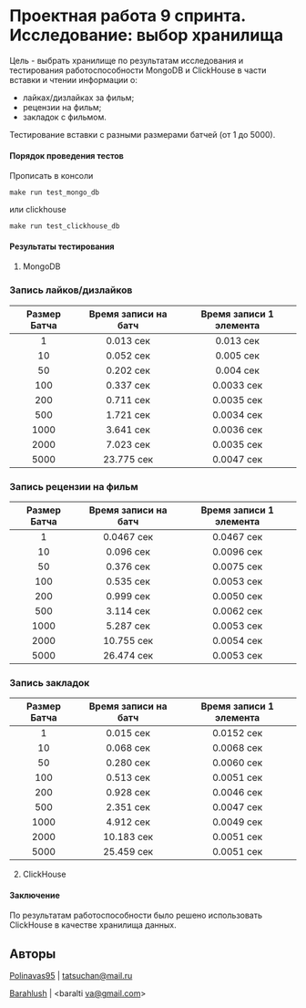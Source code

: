 # Проектная работа 9 спринта. Исследование: выбор хранилища

Цель - выбрать хранилище по результатам исследования 
и тестирования работоспособности MongoDB и ClickHouse
в части вставки и чтении информации о:
* лайках/дизлайках за фильм;
* рецензии на фильм;
* закладок с фильмом.

Тестирование вставки с разными размерами батчей (от 1 до 5000).

#### Порядок проведения тестов
Прописать в консоли

```shell
make run test_mongo_db
```
или clickhouse
```shell
make run test_clickhouse_db
```


#### Результаты тестирования
1. MongoDB
### Запись лайков/дизлайков
| Размер Батча | Время записи на батч | Время записи 1 элемента |
|:------------:|:--------------------:|:-----------------------:|
|      1       |      0.013 сек       |        0.013 сек        |
|      10      |      0.052 сек       |        0.005 сек        |
|      50      |      0.202 сек       |        0.004 сек        |
|     100      |      0.337 сек       |       0.0033 сек        |
|     200      |      0.711 сек       |       0.0035 сек        |
|     500      |      1.721 сек       |       0.0034 сек        |
|     1000     |      3.641 сек       |       0.0036 сек        |
|     2000     |      7.023 сек       |       0.0035 сек        |
|     5000     |      23.775 сек      |       0.0047 сек        |

### Запись рецензии на фильм
| Размер Батча | Время записи на батч | Время записи 1 элемента |
|:------------:|:--------------------:|:-----------------------:|
|      1       |      0.0467 сек      |       0.0467 сек        |
|      10      |      0.096 сек       |       0.0096 сек        |
|      50      |      0.376 сек       |       0.0075 сек        |
|     100      |      0.535 сек       |       0.0053 сек        |
|     200      |      0.999 сек       |       0.0050 сек        |
|     500      |      3.114 сек       |       0.0062 сек        |
|     1000     |      5.287 сек       |       0.0053 сек        |
|     2000     |      10.755 сек      |       0.0054 сек        |
|     5000     |      26.474 сек      |       0.0053 сек        |

### Запись закладок
| Размер Батча | Время записи на батч | Время записи 1 элемента |
|:------------:|:--------------------:|:-----------------------:|
|      1       |      0.015 сек       |       0.0152 сек        |
|      10      |      0.068 сек       |       0.0068 сек        |
|      50      |      0.280 сек       |       0.0060 сек        |
|     100      |      0.513 сек       |       0.0051 сек        |
|     200      |      0.928 сек       |       0.0046 сек        |
|     500      |      2.351 сек       |       0.0047 сек        |
|     1000     |      4.912 сек       |       0.0049 сек        |
|     2000     |      10.183 сек      |       0.0051 сек        |
|     5000     |      25.459 сек      |       0.0051 сек        |



2. ClickHouse

#### Заключение
По результатам работоспособности было решено использовать ClickHouse в качестве хранилища данных.


## Авторы
[Polinavas95](https://github.com/Polinavas95) | <tatsuchan@mail.ru>

[Barahlush](https://github.com/Barahlush) | <baralti va@gmail.com>

